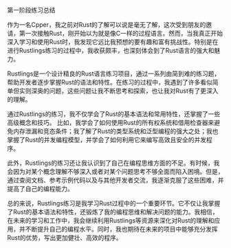 第一阶段练习总结

  作为一名Cpper，我之前对Rust的了解可以说是毫无了解，这次受到朋友的邀请，第一次接触Rust，刚开始以为就是像C一样的过程语言。然而，当我真正开始深入学习和使用Rust时，我发现它远比我预想的要有趣和富有挑战性。特别是在进行Rustlings练习的过程中，我收获颇丰，也深刻体会到了Rust语言的强大和魅力。

  Rustlings是一个设计精良的Rust语言练习项目，通过一系列由简到难的练习题，帮助开发者逐步掌握Rust的语法和特性。在练习的过程中，我遇到了许多看似简单但实则深奥的问题，这些问题让我不断思考和探索，也让我对Rust有了更深入的理解。

  通过Rustlings的练习，我不仅学会了Rust的基本语法和常用特性，还掌握了一些高级概念和技巧。
比如，我学会了如何使用Rust的所有权系统和借用检查器来避免内存泄漏和竞态条件；我了解了Rust的类型系统和泛型编程的强大之处；我也掌握了Rust的并发编程模型，并学会了如何利用它来编写高效且安全的并发程序。

  此外，Rustlings的练习还让我认识到了自己在编程思维方面的不足。有时候，我会因为对某个概念理解不够深入或者对某个问题思考不够全面而陷入困境。但是，通过查阅文档、参考示例代码以及与其他开发者交流，我逐渐克服了这些困难，并提高了自己的编程能力。

  总的来说，Rustlings练习是我学习Rust过程中的一个重要环节。它不仅让我掌握了Rust的基本语法和特性，还锻炼了我的编程思维和解决问题的能力。我相信，在未来的学习和工作中，我会继续利用Rustlings等资源来深化对Rust的理解和应用，并不断提升自己的编程水平。同时，我也期待在未来的项目中能够充分发挥Rust的优势，写出更加健壮、高效的程序。
